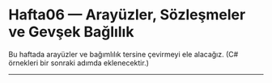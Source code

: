 # Hafta06 — Arayüzler, Sözleşmeler ve Gevşek Bağlılık

Bu haftada arayüzler ve bağımlılık tersine çevirmeyi ele alacağız. (C# örnekleri bir sonraki adımda eklenecektir.)

---
